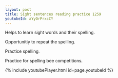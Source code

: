 ```yaml
---
layout: post
title: Sight sentences reading practice 1259
youtubeId: aYyOrPrxcCY
---
```

 
 
Helps to learn sight words and their spelling.

Opportunitiy to repeat the spelling. 

Practice spelling. 
 
Practice for spelling bee competitions. 
 
{% include youtubePlayer.html id=page.youtubeId %}
 
 
